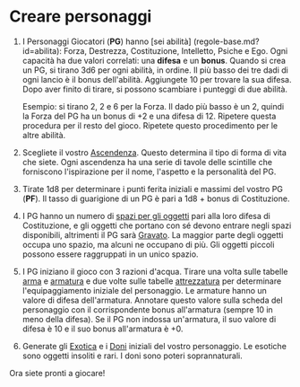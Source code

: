 # Creare personaggi
1. I Personaggi Giocatori (__PG__) hanno [sei abilità] (regole-base.md?id=abilita): Forza, Destrezza, Costituzione, Intelletto, Psiche e Ego. Ogni capacità ha due valori correlati: una __difesa__ e un __bonus__. Quando si crea un PG, si tirano 3d6 per ogni abilità, in ordine. Il più basso dei tre dadi di ogni lancio è il bonus dell'abilità. Aggiungete 10 per trovare la sua difesa. Dopo aver finito di tirare, si possono scambiare i punteggi di due abilità.  

   Esempio: si tirano 2, 2 e 6 per la Forza. Il dado più basso è un 2, quindi la Forza del PG ha un bonus di +2 e una difesa di 12. Ripetere questa procedura per il resto del gioco. Ripetete questo procedimento per le altre abilità.

2. Scegliete il vostro [Ascendenza](ascendenza.md). Questo determina il tipo di forma di vita che siete. Ogni ascendenza ha una serie di tavole delle scintille che forniscono l'ispirazione per il nome, l'aspetto e la personalità del PG.
3. Tirate 1d8 per determinare i punti ferita iniziali e massimi del vostro PG (__PF__). Il tasso di guarigione di un PG è pari a 1d8 + bonus di Costituzione.
4. I PG hanno un numero di [spazi per gli oggetti](regole-base.md?id=spazi-oggetti) pari alla loro difesa di Costituzione, e gli oggetti che portano con sé devono entrare negli spazi disponibili, altrimenti il PG sarà [Gravato](regole-base.md?id=spazi-oggetti). La maggior parte degli oggetti occupa uno spazio, ma alcuni ne occupano di più. Gli oggetti piccoli possono essere raggruppati in un unico spazio.
5. I PG iniziano il gioco con 3 razioni d'acqua. Tirare una volta sulle tabelle [arma](euipaggiamento.md?id=armi) e [armatura](equipaggiamento.md?id=armatura) e due volte sulle tabelle [attrezzatura](equipaggiamento.md?id=tabella-attrezzatura) per determinare l'equipaggiamento iniziale del personaggio.
Le armature hanno un valore di difesa dell'armatura. Annotare questo valore sulla scheda del personaggio con il corrispondente bonus all'armatura (sempre 10 in meno della difesa). Se il PG non indossa un'armatura, il suo valore di difesa è 10 e il suo bonus all'armatura è +0.
6. Generate gli [Exotica](exotica.md) e i [Doni](doni-mistici.md) iniziali del vostro personaggio. Le esotiche sono oggetti insoliti e rari. I doni sono poteri soprannaturali.

Ora siete pronti a giocare!
